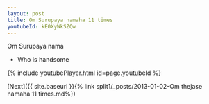 ```yaml
---
layout: post
title: Om Surupaya namaha 11 times
youtubeId: kE0XyWkSZQw
---
```

 
 
Om Surupaya nama 
 
 -  Who is handsome 
 
  
 
  
 
 
 
 
 
 


{% include youtubePlayer.html id=page.youtubeId %}
 
[Next]({{ site.baseurl }}{% link  split1/_posts/2013-01-02-Om thejase namaha 11 times.md%})
 
